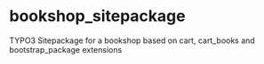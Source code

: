 # bookshop_sitepackage
TYPO3 Sitepackage for a bookshop based on cart, cart_books and bootstrap_package extensions
